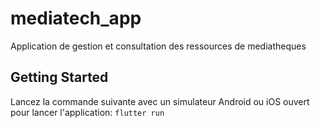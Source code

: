 # mediatech_app

Application de gestion et consultation des ressources de mediatheques

## Getting Started

Lancez la commande suivante avec un simulateur Android ou iOS ouvert pour lancer l'application:
`flutter run`

